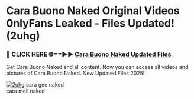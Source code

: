 # Cara Buono Naked Original Videos 0nlyFans Leaked - Files Updated! (2uhg)

<h3>🔴 CLICK HERE 🌐==►► <a href="https://tinyurl.com/yckcrads" rel="nofollow">Cara Buono Naked Updated Files</a></h3>

Get Cara Buono Naked and all content. Now you can access all videos and pictures of Cara Buono Naked. New Updated Files 2025!

[![2uhg](https://i.imgur.com/hpKpOFt.gif)](https://tinyurl.com/yckcrads)
cara gee naked<br>
cara mell naked